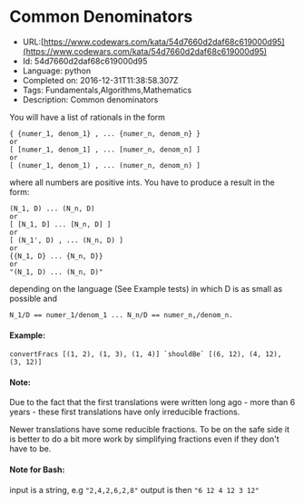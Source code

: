 # Common Denominators

 - URL:[https://www.codewars.com/kata/54d7660d2daf68c619000d95](https://www.codewars.com/kata/54d7660d2daf68c619000d95)
 - Id: 54d7660d2daf68c619000d95
 - Language: python
 - Completed on: 2016-12-31T11:38:58.307Z
 - Tags: Fundamentals,Algorithms,Mathematics
 - Description:
Common denominators

You will have a list of rationals in the form 
 ```
{ {numer_1, denom_1} , ... {numer_n, denom_n} } 
or
[ [numer_1, denom_1] , ... [numer_n, denom_n] ] 
or
[ (numer_1, denom_1) , ... (numer_n, denom_n) ] 
 ```
 
 where all numbers are positive ints.
 You have to produce a result in the form:
```
(N_1, D) ... (N_n, D) 
or
[ [N_1, D] ... [N_n, D] ] 
or
[ (N_1', D) , ... (N_n, D) ] 
or
{{N_1, D} ... {N_n, D}} 
or
"(N_1, D) ... (N_n, D)"
```

depending on the language (See Example tests) in which D is as small as possible and 
 
```
N_1/D == numer_1/denom_1 ... N_n/D == numer_n,/denom_n.
```
#### Example: 
```
convertFracs [(1, 2), (1, 3), (1, 4)] `shouldBe` [(6, 12), (4, 12), (3, 12)]
```
#### Note: 
Due to the fact that the first translations were written long ago - more than 6 years - these first translations have only irreducible fractions. 

Newer translations have some reducible fractions. To be on the safe side it is better to do a bit more work by simplifying fractions even if they don't have to be.

#### Note for Bash:
input is a string,  e.g `"2,4,2,6,2,8"`
output is then          `"6 12 4 12 3 12"`
